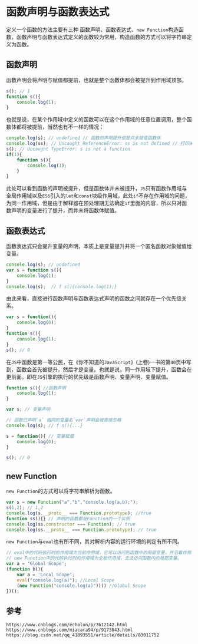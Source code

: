 # 函数声明与函数表达式

定义一个函数的方法主要有三种 函数声明、函数表达式、`new Function`构造函数，函数声明与函数表达式定义的函数较为常用，构造函数的方式可以将字符串定义为函数。

## 函数声明
函数声明会将声明与赋值都提前，也就是整个函数体都会被提升到作用域顶部。

```javascript
s(); // 1
function s(){
    console.log(1);
}
```

也就是说，在某个作用域中定义的函数可以在这个作用域的任意位置调用，整个函数体都将被提前，当然也有不一样的情况：

```javascript
console.log(s); // undefined // 函数的声明提升但是并未赋值函数体
console.log(ss); // Uncaught ReferenceError: ss is not defined // 打印未定义的ss是为了对比说明函数的声明提升
s(); // Uncaught TypeError: s is not a function
if(1){
    function s(){
        console.log(1);
    }
}
```

此处可以看到函数的声明被提升，但是函数体并未被提升，`JS`只有函数作用域与全局作用域以及`ES6`引入的`let`和`const`块级作用域，此处`if`不存在作用域的问题，为同一作用域，但是由于解释器在预处理期无法确定`if`里面的内容，所以只对函数声明的变量进行了提升，而并未将函数体赋值。

## 函数表达式
函数表达式只会提升变量的声明，本质上是变量提升并将一个匿名函数对象赋值给变量。

```javascript
console.log(s); // undefined
var s = function s(){
    console.log(1);
}
console.log(s);  // f s(){console.log(1);}
```

由此来看，直接进行函数声明与函数表达式声明的函数之间就存在一个优先级关系。

```javascript
var s = function(){
    console.log(0);
}
function s(){
    console.log(1);
}
s(); // 0
```

在`JS`中函数是第一等公民，在《你不知道的`JavaScript`》(上卷)一书的第`40`页中写到，函数会首先被提升，然后才是变量。也就是说，同一作用域下提升，函数会在更前面。即在`JS`引擎的执行的优先级是函数声明、变量声明、变量赋值。


```javascript
function s(){ //函数声明
    console.log(1);
}

var s; // 变量声明

// 函数已声明`a` 相同的变量名`var`声明会被直接忽略
console.log(s); // f s(){...}  

s = function(){ // 变量赋值
    console.log(0);
}

s(); // 0
```

## new Function

`new Function`的方式可以将字符串解析为函数。

```javascript
var s = new Function("a","b","console.log(a,b);");
s(1,2); // 1,2
console.log(s.__proto__ === Function.prototype); //true
function ss(){} // 声明的函数都是Function的一个实例
console.log(ss.constructor === Function); // true
console.log(ss.__proto__ === Function.prototype); // true
```

`new Function`与`eval`也有所不同，其对解析内容的运行环境的判定有所不同。


```javascript
// eval中的代码执行时的作用域为当前作用域，它可以访问到函数中的局部变量，并沿着作用域链向上查找。
// new Function中的代码执行时的作用域为全局作用域，无法访问函数内的局部变量。
var a = 'Global Scope';
(function b(){
    var a = 'Local Scope';
    eval("console.log(a)"); //Local Scope
    (new Function("console.log(a)"))() //Global Scope
})();
```



## 参考

```
https://www.cnblogs.com/echolun/p/7612142.html
https://www.cnblogs.com/miacara94/p/9173843.html
https://blog.csdn.net/qq_41893551/article/details/83011752
```
